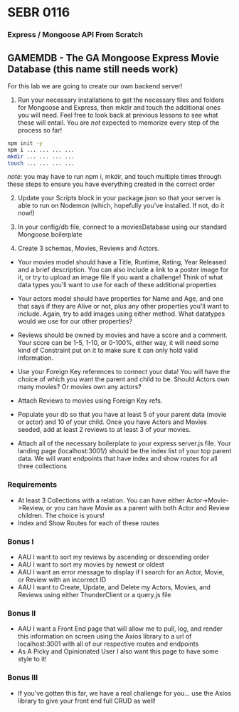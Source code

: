 # SEBR 0116

### Express / Mongoose API From Scratch

## GAMEMDB - The GA Mongoose Express Movie Database (this name still needs work)

For this lab we are going to create our own backend server! 

1) Run your necessary installations to get the necessary files and folders for Mongoose and Express, then mkdir and touch the additional ones you will need. Feel free to look back at previous lessons to see what these will entail. You are _not_ expected to memorize every step of the process so far!

```sh
npm init -y
npm i ... ... ... ...
mkdir ... ... ... ...
touch ... ... ... ...
```

_note:_ you may have to run npm i, mkdir, and touch multiple times through these steps to ensure you have everything created in the correct order

2) Update your Scripts block in your package.json so that your server is able to run on Nodemon (which, hopefully you've installed. If not, do it now!)

3) In your config/db file, connect to a moviesDatabase using our standard Mongoose boilerplate

4) Create 3 schemas, Movies, Reviews and Actors. 

-  Your movies model should have a Title, Runtime, Rating, Year Released and a brief description. You can also include a link to a poster image for it, or try to upload an image file if you want a challenge! Think of what data types you'll want to use for each of these additional properties

- Your actors model should have properties for Name and Age, and one that says if they are Alive or not, plus any other properties you'll want to include. Again, try to add images using either method. What datatypes would we use for our other properties?

- Reviews should be owned by movies and have a score and a comment. Your score can be 1-5, 1-10, or 0-100%, either way, it will need some kind of Constraint put on it to make sure it can only hold valid information.

- Use your Foreign Key references to connect your data! You will have the choice of which you want the parent and child to be. Should Actors own many movies? Or movies own any actors?

- Attach Reviews to movies using Foreign Key refs.

- Populate your db so that you have at least 5 of your parent data (movie or actor) and 10 of your child. Once you have Actors and Movies seeded, add at least 2 reviews to at least 3 of your movies.

- Attach all of the necessary boilerplate to your express server.js file. Your landing page (localhost:3001/) should be the index list of your top parent data. We will want endpoints that have index and show routes for all three collections


### Requirements

- At least 3 Collections with a relation. You can have either Actor->Movie->Review, or you can have Movie as a parent with both Actor and Review children. The choice is yours!
- Index and Show Routes for each of these routes


### Bonus I
- AAU I want to sort my reviews by ascending or descending order
- AAU I want to sort my movies by newest or oldest
- AAU I want an error message to display if I search for an Actor, Movie, or Review with an incorrect ID
- AAU I want to Create, Update, and Delete my Actors, Movies, and Reviews using either ThunderClient or a query.js file


### Bonus II

- AAU I want a Front End page that will allow me to pull, log, and render this information on screen using the Axios library to a url of localhost:3001 with all of our respective routes and endpoints
- As A Picky and Opinionated User I also want this page to have some style to it!

### Bonus III
- If you've gotten this far, we have a real challenge for you... use the Axios library to give your front end full CRUD as well!
